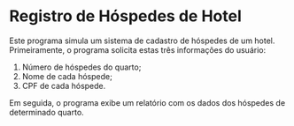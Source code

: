 # Registro de Hóspedes de Hotel
Este programa simula um sistema de cadastro de hóspedes de um hotel. Primeiramente, o programa solicita estas três informações do usuário:

1. Número de hóspedes do quarto;
2. Nome de cada hóspede;
3. CPF de cada hóspede.

Em seguida, o programa exibe um relatório com os dados dos hóspedes de determinado quarto.

